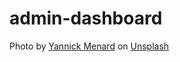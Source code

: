 # admin-dashboard

Photo by <a href="https://unsplash.com/@yannickmenard?utm_source=unsplash&utm_medium=referral&utm_content=creditCopyText">Yannick Menard</a> on <a href="https://unsplash.com/photos/gJ2rP19xx6M?utm_source=unsplash&utm_medium=referral&utm_content=creditCopyText">Unsplash</a>
  
  